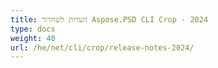 ```yaml
---
title: הערות לשחרור Aspose.PSD CLI Crop - 2024
type: docs
weight: 40
url: /he/net/cli/crop/release-notes-2024/
---
```

